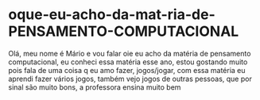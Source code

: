 # oque-eu-acho-da-mat-ria-de-PENSAMENTO-COMPUTACIONAL
Olá, meu nome é Mário e vou falar oie eu acho da matéria de pensamento computacional, eu conheci essa matéria esse ano, estou gostando muito pois fala de uma coisa q eu amo fazer, jogos/jogar, com essa matéria eu aprendi fazer vários jogos, também vejo jogos de outras pessoas, que por sinal são muito bons, a professora ensina muito bem
